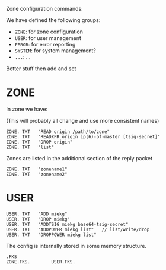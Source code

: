Zone configuration commands:

We have defined the following groups:

* `ZONE`:   for zone configuration
* `USER`:   for user management
* `ERROR`:  for error reporting
* `SYSTEM`: for system management?
* `...`:    ...

Better stuff then add and set

# ZONE

In zone we have:

(This will probably all change and use more consistent names)

    ZONE. TXT   "READ origin /path/to/zone"
    ZONE. TXT   "READXFR origin ip(6)-of-master [tsig-secret]"
    ZONE. TXT   "DROP origin"
    ZONE. TXT   "list"

Zones are listed in the additional section of the reply packet

    ZONE. TXT   "zonename1"
    ZONE. TXT   "zonename2"

# USER

    USER. TXT   "ADD miekg"
    USER. TXT   "DROP miekg"
    USER. TXT   "ADDTSIG miekg base64-tsig-secret"
    USER. TXT   "ADDPOWER miekg list"   // list/write/drop
    USER. TXT   "DROPPOWER miekg list"


The config is internally stored in some memory structure.


    .FKS
    ZONE.FKS.        USER.FKS.

